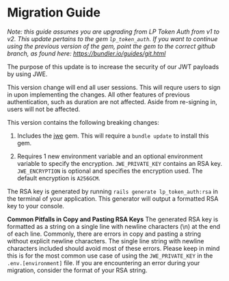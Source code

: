 # Migration Guide
*Note: this guide assumes you are upgrading from LP Token Auth from v1 to v2. This update pertains to the gem `lp_token_auth`. If you want to continue using the previous version of the gem, point the gem to the correct github branch, as found here: https://bundler.io/guides/git.html*

The purpose of this update is to increase the security of our JWT payloads by using JWE.

This version change will end all user sessions. This will requre users to sign in upon implementing the changes. All other features of previous authentication, such as duration are not affected. Aside from re-signing in, users will not be affected.

This version contains the following breaking changes:

1. Includes the [jwe](https://github.com/jwt/ruby-jwe) gem. This will require a `bundle update` to install this gem.

2. Requires 1 new environment variable and an optional environment variable to specify the encryption.
   `JWE_PRIVATE_KEY` contains an RSA key.
   `JWE_ENCRYPTION` is optional and specifies the encryption used. The default encryption is `A256GCM`.

The RSA key is generated by running `rails generate lp_token_auth:rsa` in the terminal of your application. This generator will output a formatted RSA key to your console.

**Common Pitfalls in Copy and Pasting RSA Keys**
The generated RSA key is formatted as a string on a single line with newline characters (\n) at the end of each line. Commonly, there are errors in copy and pasting a string without explicit newline characters. The single line string with newline characters included should avoid most of these errors.
Please keep in mind this is for the most common use case of using the `JWE_PRIVATE_KEY` in the `.env.[environment]` file. If you are encountering an error during your migration, consider the format of your RSA string.
